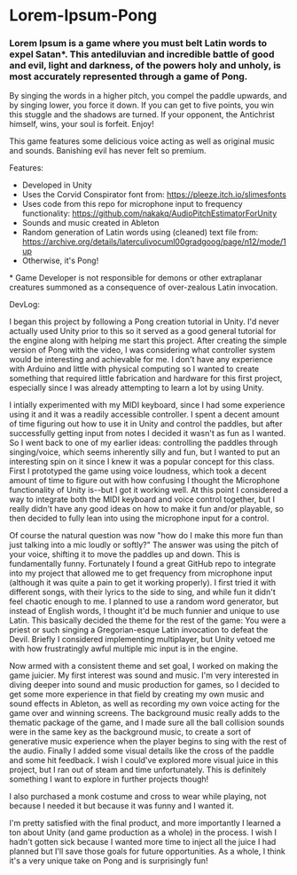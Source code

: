# Lorem-Ipsum-Pong

### Lorem Ipsum is a game where you must belt Latin words to expel Satan\*. This antediluvian and incredible battle of good and evil, light and darkness, of the powers holy and unholy, is most accurately represented through a game of Pong. 

By singing the words in a higher pitch, you compel the paddle upwards, and by singing lower, you force it down. If you can get to five points, you win this stuggle and the shadows are turned. If your opponent, the Antichrist himself, wins, your soul is forfeit. Enjoy!

This game features some delicious voice acting as well as original music and sounds. Banishing evil has never felt so premium.

Features:
- Developed in Unity
- Uses the Corvid Conspirator font from: https://pleeze.itch.io/slimesfonts
- Uses code from this repo for microphone input to frequency functionality: https://github.com/nakakq/AudioPitchEstimatorForUnity
- Sounds and music created in Ableton
- Random generation of Latin words using (cleaned) text file from: https://archive.org/details/laterculivocuml00gradgoog/page/n12/mode/1up
- Otherwise, it's Pong\!
  
\* Game Developer is not responsible for demons or other extraplanar creatures summoned as a consequence of over-zealous Latin invocation.

DevLog:

I began this project by following a Pong creation tutorial in Unity. I'd never actually used Unity prior to this so it served as a good general tutorial for the engine along with helping me start this project. After creating the simple version of Pong with the video, I was considering what controller system would be interesting and achievable for me. I don't have any experience with Arduino and little with physical computing so I wanted to create something that required little fabrication and hardware for this first project, especially since I was already attempting to learn a lot by using Unity. 

I intially experimented with my MIDI keyboard, since I had some experience using it and it was a readily accessible controller. I spent a decent amount of time figuring out how to use it in Unity and control the paddles, but after successfully getting input from notes I decided it wasn't as fun as I wanted. So I went back to one of my earlier ideas: controlling the paddles through singing/voice, which seems inherently silly and fun, but I wanted to put an interesting spin on it since I knew it was a popular concept for this class. First I prototyped the game using voice loudness, which took a decent amount of time to figure out with how confusing I thought the Microphone functionality of Unity is--but I got it working well. At this point I considered a way to integrate both the MIDI keyboard and voice control together, but I really didn't have any good ideas on how to make it fun and/or playable, so then decided to fully lean into using the microphone input for a control.

Of course the natural question was now "how do I make this more fun than just talking into a mic loudly or softly?" The answer was using the pitch of your voice, shifting it to move the paddles up and down. This is fundamentally funny. Fortunately I found a great GitHub repo to integrate into my project that allowed me to get frequency from microphone input (although it was quite a pain to get it working properly). I first tried it with different songs, with their lyrics to the side to sing, and while fun it didn't feel chaotic enough to me. I planned to use a random word generator, but instead of English words, I thought it'd be much funnier and unique to use Latin. This basically decided the theme for the rest of the game: You were a priest or such singing a Gregorian-esque Latin invocation to defeat the Devil. Briefly I considered implementing multiplayer, but Unity vetoed me with how frustratingly awful multiple mic input is in the engine.

Now armed with a consistent theme and set goal, I worked on making the game juicier. My first interest was sound and music. I'm very interested in diving deeper into sound and music production for games, so I decided to get some more experience in that field by creating my own music and sound effects in Ableton, as well as recording my own voice acting for the  game over and winning screens. The background music really adds to the thematic package of the game, and I made sure all the ball collision sounds were in the same key as the background music, to create a sort of generative music experience when the player begins to sing with the rest of the audio. Finally I added some visual details like the cross of the paddle and some hit feedback. I wish I could've explored more visual juice in this project, but I ran out of steam and time unfortunately. This is definitely something I want to explore in further projects though!

I also purchased a monk costume and cross to wear while playing, not because I needed it but because it was funny and I wanted it.

I'm pretty satisfied with the final product, and more importantly I learned a ton about Unity (and game production as a whole) in the process. I wish I hadn't gotten sick because I wanted more time to inject all the juice I had planned but I'll save those goals for future opportunities. As a whole, I think it's a very unique take on Pong and is surprisingly fun!
